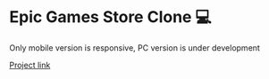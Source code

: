 # Epic Games Store Clone :computer:
Only mobile version is responsive, PC version is under development

[Project link](https://rzayevgara.github.io/Epic-Games-Store-Clone)
